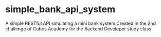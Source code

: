 # simple_bank_api_system
A simple RESTful API simulating a mini bank system
Created in the 2nd challenge of Cubos Academy for the Backend Developer study class
